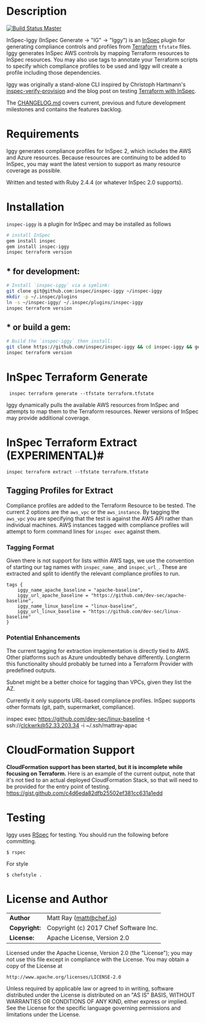 # Description #

[![Build Status Master](https://travis-ci.org/inspec/inspec-iggy.svg?branch=master)](https://travis-ci.org/inspec/inspec-iggy)

InSpec-Iggy (InSpec Generate -> "IG" -> "Iggy") is an [InSpec](https://inspec.io) plugin for generating compliance controls and profiles from [Terraform](https://terraform.io) ```tfstate``` files. Iggy generates InSpec AWS controls by mapping Terraform resources to InSpec resources. You may also use tags to annotate your Terraform scripts to specify which compliance profiles to be used and Iggy will create a profile including those dependencies.

Iggy was originally a stand-alone CLI inspired by Christoph Hartmann's [inspec-verify-provision](https://github.com/chris-rock/inspec-verify-provision) and the blog post on testing [Terraform with InSpec](http://lollyrock.com/articles/inspec-terraform/).

The [CHANGELOG.md](https://github.com/mattray/iggy/blob/master/CHANGELOG.md) covers current, previous and future development milestones and contains the features backlog.

# Requirements #

Iggy generates compliance profiles for InSpec 2, which includes the AWS and Azure resources. Because resources are continuing to be added to InSpec, you may want the latest version to support as many resource coverage as possible.

Written and tested with Ruby 2.4.4 (or whatever InSpec 2.0 supports).

# Installation #

`inspec-iggy` is a plugin for InSpec and may be installed as follows

```bash
# install InSpec
gem install inspec
gem install inspec-iggy
inspec terraform version
```

## * for development: ##

```bash
# Install `inspec-iggy` via a symlink:
git clone git@github.com:inspec/inspec-iggy ~/inspec-iggy
mkdir -p ~/.inspec/plugins
ln -s ~/inspec-iggy/ ~/.inspec/plugins/inspec-iggy
inspec terraform version
```

## * or build a gem: ##

```bash
# Build the `inspec-iggy` then install:
git clone https://github.com/inspec/inspec-iggy && cd inspec-iggy && gem build *gemspec && gem install *gem
inspec terraform version
```

# InSpec Terraform Generate #

     inspec terraform generate --tfstate terraform.tfstate

Iggy dynamically pulls the available AWS resources from InSpec and attempts to map them to the Terraform resources. Newer versions of InSpec may provide additional coverage.

# InSpec Terraform Extract (EXPERIMENTAL)#

    inspec terraform extract --tfstate terraform.tfstate

## Tagging Profiles for Extract ##

Compliance profiles are added to the Terraform Resource to be tested. The current 2 options are the ```aws_vpc``` or the ```aws_instance```. By tagging the ```aws_vpc``` you are specifying that the test is against the AWS API rather than individual machines. AWS instances tagged with compliance profiles will attempt to form command lines for ```inspec exec``` against them.

### Tagging Format ###

Given there is not support for lists within AWS tags, we use the convention of starting our tag names with ```inspec_name_``` and ```inspec_url_```. These are extracted and split to identify the relevant compliance profiles to run.

```
tags {
    iggy_name_apache_baseline = "apache-baseline",
    iggy_url_apache_baseline = "https://github.com/dev-sec/apache-baseline",
    iggy_name_linux_baseline = "linux-baseline",
    iggy_url_linux_baseline = "https://github.com/dev-sec/linux-baseline"
}
```

### Potential Enhancements ###

The current tagging for extraction implementation is directly tied to AWS. Other platforms such as Azure undoubtedly behave differently. Longterm this functionality should probably be turned into a Terraform Provider with predefined outputs.

Subnet might be a better choice for tagging than VPCs, given they list the AZ.

Currently it only supports URL-based compliance profiles. InSpec supports other formats (git, path, supermarket, compliance).

inspec exec https://github.com/dev-sec/linux-baseline -t ssh://clckwrk@52.33.203.34 -i ~/.ssh/mattray-apac

# CloudFormation Support #

**CloudFormation support has been started, but it is incomplete while focusing on Terraform.** Here is an example of the current output, note that it's not tied to an actual deployed CloudFormation Stack, so that will need to be provided for the entry point of testing.
https://gist.github.com/c4d6eda82dfb25502ef381cc631a1edd

# Testing #

Iggy uses [RSpec](http://rspec.info/) for testing. You should run the following before committing.

    $ rspec

For style

    $ chefstyle .

# License and Author #

|                |                                           |
|:---------------|:------------------------------------------|
| **Author**     | Matt Ray (<matt@chef.io>)                 |
| **Copyright:** | Copyright (c) 2017 Chef Software Inc.     |
| **License:**   | Apache License, Version 2.0               |

Licensed under the Apache License, Version 2.0 (the "License");
you may not use this file except in compliance with the License.
You may obtain a copy of the License at

    http://www.apache.org/licenses/LICENSE-2.0

Unless required by applicable law or agreed to in writing, software
distributed under the License is distributed on an "AS IS" BASIS,
WITHOUT WARRANTIES OR CONDITIONS OF ANY KIND, either express or implied.
See the License for the specific language governing permissions and
limitations under the License.

